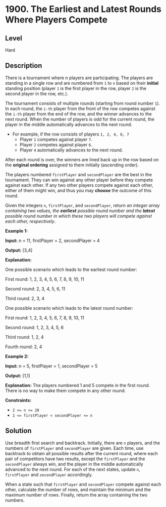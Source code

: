# 1900. The Earliest and Latest Rounds Where Players Compete
## Level
Hard

## Description
There is a tournament where n players are participating. The players are standing in a single row and are numbered from `1` to `n` based on their **initial** standing position (player `1` is the first player in the row, player `2` is the second player in the row, etc.).

The tournament consists of multiple rounds (starting from round number `1`). In each round, the `i-th` player from the front of the row competes against the `i-th` player from the end of the row, and the winner advances to the next round. When the number of players is odd for the current round, the player in the middle automatically advances to the next round.

* For example, if the row consists of players `1, 2, 4, 6, 7`
   * Player `1` competes against player `7`.
   * Player `2` competes against player `6`.
   * Player `4` automatically advances to the next round.

After each round is over, the winners are lined back up in the row based on the **original ordering** assigned to them initially (ascending order).

The players numbered `firstPlayer` and `secondPlayer` are the best in the tournament. They can win against any other player before they compete against each other. If any two other players compete against each other, either of them might win, and thus you may **choose** the outcome of this round.

Given the integers `n`, `firstPlayer`, and `secondPlayer`, return *an integer array containing two values, the **earliest** possible round number and the **latest** possible round number in which these two players will compete against each other, respectively*.

**Example 1:**

**Input:** n = 11, firstPlayer = 2, secondPlayer = 4

**Output:** [3,4]

**Explanation:**

One possible scenario which leads to the earliest round number:

First round: 1, 2, 3, 4, 5, 6, 7, 8, 9, 10, 11

Second round: 2, 3, 4, 5, 6, 11

Third round: 2, 3, 4

One possible scenario which leads to the latest round number:

First round: 1, 2, 3, 4, 5, 6, 7, 8, 9, 10, 11

Second round: 1, 2, 3, 4, 5, 6

Third round: 1, 2, 4

Fourth round: 2, 4

**Example 2:**

**Input:** n = 5, firstPlayer = 1, secondPlayer = 5

**Output:** [1,1]

**Explanation:** The players numbered 1 and 5 compete in the first round.
There is no way to make them compete in any other round.

**Constraints:**

* `2 <= n <= 28`
* `1 <= firstPlayer < secondPlayer <= n`

## Solution
Use breadth first search and backtrack. Initially, there are `n` players, and the numbers of `firstPlayer` and `secondPlayer` are given. Each time, use backtrack to obtain all possible results after the current round, where each pair of competitors have two results, except the `firstPlayer` and the `secondPlayer` always win, and the player in the middle automatically advanced to the next round. For each of the next states, update `n`, `firstPlayer` and `secondPlayer` accordingly.

When a state such that `firstPlayer` and `secondPlayer` compete against each other, calculate the number of rows, and maintain the minimum and the maximum number of rows. Finally, return the array containing the two numbers.
